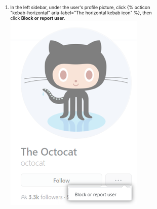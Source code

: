1. In the left sidebar, under the user's profile picture, click {% octicon "kebab-horizontal" aria-label="The horizontal kebab icon" %}, then click **Block or report user**. ![ユーザのブロックもしくはレポートのリンク](/assets/images/help/profile/profile-block-or-report-button.png)
